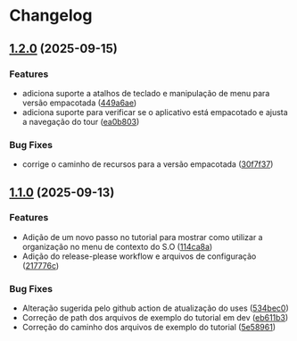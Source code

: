 # Changelog

## [1.2.0](https://github.com/Ruan-andre/folderflux/compare/v1.1.0...v1.2.0) (2025-09-15)


### Features

* adiciona suporte a atalhos de teclado e manipulação de menu para versão empacotada ([449a6ae](https://github.com/Ruan-andre/folderflux/commit/449a6ae14990646bd00bf9519b5123337a857e0c))
* adiciona suporte para verificar se o aplicativo está empacotado e ajusta a navegação do tour ([ea0b803](https://github.com/Ruan-andre/folderflux/commit/ea0b803aeb62b3050c5dc73f966614bae4030e8e))


### Bug Fixes

* corrige o caminho de recursos para a versão empacotada ([30f7f37](https://github.com/Ruan-andre/folderflux/commit/30f7f37e13644a0c66fdd21f3138913ecaf364df))

## [1.1.0](https://github.com/Ruan-andre/folderflux/compare/v1.0.0...v1.1.0) (2025-09-13)


### Features

* Adição de um novo passo no tutorial para mostrar como utilizar a organização no menu de contexto do S.O ([114ca8a](https://github.com/Ruan-andre/folderflux/commit/114ca8a3d98faeff58d5a780b5cee1d5fd8124ff))
* Adição do release-please workflow e arquivos de configuração ([217776c](https://github.com/Ruan-andre/folderflux/commit/217776c52da809ba4b38e4b58054115530e6e403))


### Bug Fixes

* Alteração sugerida pelo github action de atualização do uses ([534bec0](https://github.com/Ruan-andre/folderflux/commit/534bec08de48ea326b14f7ef79172217e110c296))
* Correção de path dos arquivos de exemplo do tutorial em dev ([eb611b3](https://github.com/Ruan-andre/folderflux/commit/eb611b379a1bfc2d8e3c3b95eb78f5fa6f02a6d3))
* Correção do caminho dos arquivos de exemplo do tutorial ([5e58961](https://github.com/Ruan-andre/folderflux/commit/5e58961fa4fb62c8605a1a98abdbfbc252293174))
